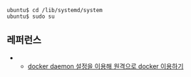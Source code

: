 
```
ubuntu$ cd /lib/systemd/system
ubuntu$ sudo su
```

## 레퍼런스 ##

* * [docker daemon 설정을 이용해 원격으로 docker 이용하기](https://senticoding.tistory.com/94)

